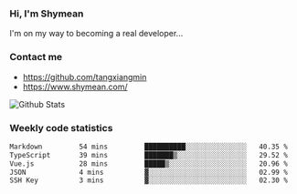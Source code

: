 ### Hi, I'm Shymean

I'm on my way to becoming a real developer...

### Contact me

- <https://github.com/tangxiangmin>
- <https://www.shymean.com/>

![Github Stats](https://github-readme-stats.vercel.app/api?username=tangxiangmin&show_icons=true&theme=dark)


###  Weekly code statistics

<!--START_SECTION:waka-->

```txt
Markdown         54 mins         ██████████░░░░░░░░░░░░░░░   40.35 %
TypeScript       39 mins         ███████▒░░░░░░░░░░░░░░░░░   29.52 %
Vue.js           28 mins         █████▒░░░░░░░░░░░░░░░░░░░   20.96 %
JSON             4 mins          ▓░░░░░░░░░░░░░░░░░░░░░░░░   02.99 %
SSH Key          3 mins          ▓░░░░░░░░░░░░░░░░░░░░░░░░   02.30 %
```

<!--END_SECTION:waka-->